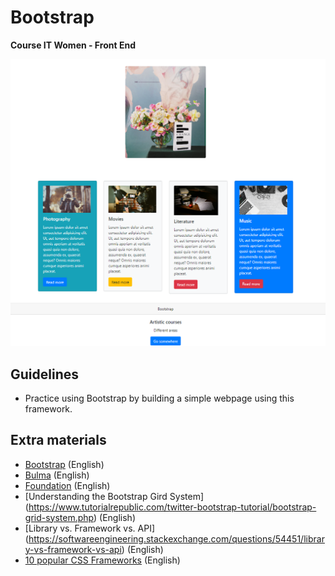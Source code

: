 # Bootstrap
<b> Course IT Women - Front End </b>
<br>
<p align="center">
  <img src="https://github.com/glauciabierwagen/bootstrap/blob/main/images/readmeimage.png"  heigth="750"/>
</p>


## Guidelines
- Practice using Bootstrap by building a simple webpage using this framework.  

## Extra materials 

- [Bootstrap](https://getbootstrap.com/) (English) 
- [Bulma](https://bulma.io/) (English) 
- [Foundation](https://get.foundation/) (English)  
- [Understanding the Bootstrap Gird System] (https://www.tutorialrepublic.com/twitter-bootstrap-tutorial/bootstrap-grid-system.php) (English)
- [Library vs. Framework vs. API] (https://softwareengineering.stackexchange.com/questions/54451/library-vs-framework-vs-api) (English)
- [10 popular CSS Frameworks](https://www.smartinfosys.net/blog/10-popular-css-frameworks-to-use-in-your-web-design/) (English)


